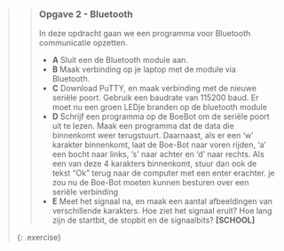 >> ### Opgave 2 - Bluetooth
>>
>> In deze opdracht gaan we een programma voor Bluetooth communicatie opzetten.
>>
>> - **A** Sluit een de Bluetooth module aan. 
>> - **B** Maak verbinding op je laptop met de module via Bluetooth.
>> - **C** Download PuTTY, en maak verbinding met de nieuwe seriële poort. Gebruik een baudrate van 115200 baud. Er moet nu een groen LEDje branden op de bluetooth module
>> - **D** Schrijf een programma op de BoeBot om de seriële poort uit te lezen. Maak een programma dat de data die binnenkomt weer terugstuurt. Daarnaast, als er een ‘w’ karakter binnenkomt, laat de Boe-Bot naar voren rijden, ‘a’ een bocht naar links, ‘s’ naar achter en ‘d’ naar rechts. Als een van deze 4 karakters binnenkomt, stuur dan ook de tekst “Ok” terug naar de computer met een enter erachter. je zou nu de Boe-Bot moeten kunnen besturen over een seriële verbinding
>> - **E** Meet het signaal na, en maak een aantal afbeeldingen van verschillende karakters. Hoe ziet het signaal eruit? Hoe lang zijn de startbit, de stopbit en de signaalbits? **[SCHOOL]**
>>
>{: .exercise}